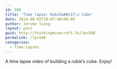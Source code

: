 ```yaml
---
id: 588
title: 'Time lapse: Rubik&#8217;s Cube'
date: 2014-08-02T10:07:48+00:00
author: Jerome Tiong
layout: post
guid: http://thinkingminecraft.tk/?p=588
permalink: /?p=588
categories:
  - Time Lapses
---
```

A time lapse video of building a rubik&#8217;s cube. Enjoy!